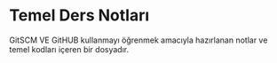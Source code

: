 # Temel Ders Notları
GitSCM VE GitHUB kullanmayı öğrenmek amacıyla hazırlanan notlar ve temel kodları içeren bir dosyadır.
